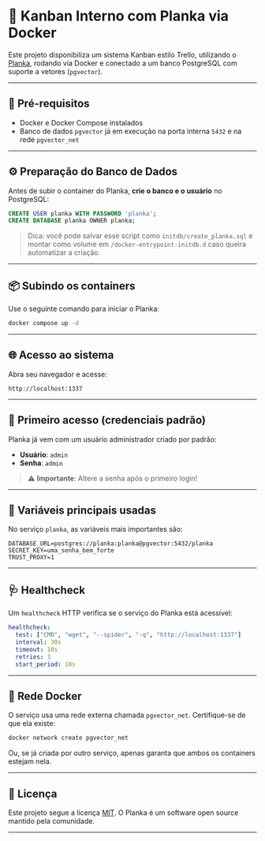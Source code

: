 # 📌 Kanban Interno com Planka via Docker

Este projeto disponibiliza um sistema Kanban estilo Trello, utilizando o [Planka](https://github.com/plankanban/planka), rodando via Docker e conectado a um banco PostgreSQL com suporte a vetores (`pgvector`).

---

## 🚀 Pré-requisitos

- Docker e Docker Compose instalados
- Banco de dados `pgvector` já em execução na porta interna `5432` e na rede `pgvector_net`

---

## ⚙️ Preparação do Banco de Dados

Antes de subir o container do Planka, **crie o banco e o usuário** no PostgreSQL:

```sql
CREATE USER planka WITH PASSWORD 'planka';
CREATE DATABASE planka OWNER planka;
````

> Dica: você pode salvar esse script como `initdb/create_planka.sql` e montar como volume em `/docker-entrypoint-initdb.d` caso queira automatizar a criação.

---

## 📦 Subindo os containers

Use o seguinte comando para iniciar o Planka:

```bash
docker compose up -d
```

---

## 🌐 Acesso ao sistema

Abra seu navegador e acesse:

```
http://localhost:1337
```

---

## 🔐 Primeiro acesso (credenciais padrão)

Planka já vem com um usuário administrador criado por padrão:

* **Usuário**: `admin`
* **Senha**: `admin`

> ⚠️ **Importante**: Altere a senha após o primeiro login!

---

## 🧩 Variáveis principais usadas

No serviço `planka`, as variáveis mais importantes são:

```env
DATABASE_URL=postgres://planka:planka@pgvector:5432/planka
SECRET_KEY=uma_senha_bem_forte
TRUST_PROXY=1
```

---

## 🩺 Healthcheck

Um `healthcheck` HTTP verifica se o serviço do Planka está acessível:

```yaml
healthcheck:
  test: ["CMD", "wget", "--spider", "-q", "http://localhost:1337"]
  interval: 30s
  timeout: 10s
  retries: 3
  start_period: 10s
```

---

## 🧰 Rede Docker

O serviço usa uma rede externa chamada `pgvector_net`. Certifique-se de que ela existe:

```bash
docker network create pgvector_net
```

Ou, se já criada por outro serviço, apenas garanta que ambos os containers estejam nela.

---

## 📄 Licença

Este projeto segue a licença [MIT](https://opensource.org/licenses/MIT). O Planka é um software open source mantido pela comunidade.

---
